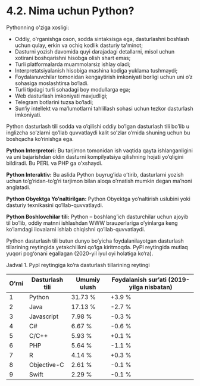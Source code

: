 # 4.2. Nima uchun Python?

Pythonning o'ziga xosligi:

* Oddiy, o'rganishga oson, sodda sintaksisga ega, dasturlashni boshlash uchun qulay, erkin va ochiq kodlik dasturiy ta'minot;
* Dasturni yozish davomida quyi darajadagi detallarni, misol uchun xotirani boshqarishni hisobga olish shart emas;
* Turli platformalarda muammolarsiz ishlay oladi;
* Interpretatsiyalanish hisobiga mashina kodiga yuklama tushmaydi;
* Foydalanuvchilar tomonidan kengaytirish imkoniyati borligi uchun uni o‘z sohasiga moslashtirsa bo‘ladi.
* Turli tipdagi turli sohadagi boy modullarga ega;
* Web dasturlash imkoniyati mavjudligi;
* Telegram botlarini tuzsa bo‘ladi;
* Sun‘iy intellekt va ma‘lumotlarni tahlillash sohasi uchun tezkor dasturlash imkoniyati.

Python dasturlash tili sodda va o’qilishi oddiy bo’lgan dasturlash tili bo’lib u inglizcha so’zlarni qo’llab quvvatlaydi kalit so’zlar o’rnida shuning uchun bu boshqacha ko’rinishga ega.

**Python Interpretori:** Bu tarjimon tomonidan ish vaqtida qayta ishlanganligini va uni bajarishdan oldin dasturni kompilyatsiya qilishning hojati yo’qligini bildiradi. Bu PERL va PHP ga o’xshaydi.

**Python Interaktiv:** Bu aslida Python buyrug’ida o’tirib, dasturlarni yozish uchun to’g’ridan-to’g’ri tarjimon bilan aloqa o’rnatish mumkin degan ma’noni anglatadi.

**Python Obyektga Yo’naltirilgan:** Python Obyektga yo’naltirish uslubini yoki dasturiy texnikasini qo’llab-quvvatlaydi.

**Python Boshlovchilar tili:** Python – boshlang’ich dasturchilar uchun ajoyib til bo’lib, oddiy matnni ishlashdan WWW brauzerlariga o’yinlarga keng ko’lamdagi ilovalarni ishlab chiqishni qo’llab-quvvatlaydi.

Python dasturlash tili butun dunyo bo‘yicha foydalanilayotgan dasturlash tillarining reytingida yetakchilikni qo‘lga kiritmoqda. PyPl reytingida mutlaq yuqori pog‘onani egallagan (2020-yil iyul oyi holatiga ko‘ra).

Jadval 1. Pypl reytingiga ko’ra dasturlash tillarining reytingi

| **O‘rni** | **Dasturlash tili** | **Umumiy ulush** | **Foydalanish sur’ati (2019-yilga nisbatan)** |
| --------- | ------------------- | ---------------- | --------------------------------------------- |
| 1         | Python              | 31.73 %          | +3.9 %                                        |
| 2         | Java                | 17.13 %          | -2.7 %                                        |
| 3         | Javascript          | 7.98 %           | -0.3 %                                        |
| 4         | C#                  | 6.67 %           | -0.6 %                                        |
| 5         | C/C++               | 5.93 %           | +0.1 %                                        |
| 6         | PHP                 | 5.64 %           | -1.1 %                                        |
| 7         | R                   | 4.14 %           | +0.3 %                                        |
| 8         | Objective-C         | 2.61 %           | -0.1 %                                        |
| 9         | Swift               | 2.29 %           | -0.1 %                                        |


